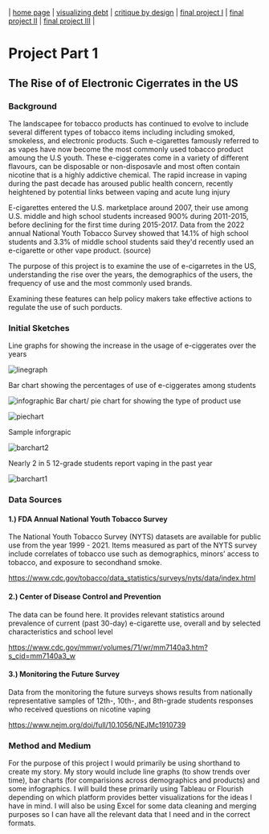 | [home page](https://mahnoorayub.github.io/Mahnoor-Portfolio/) | [visualizing debt](visualizing-government-debt) | [critique by design](critique-by-design) | [final project I](final-project-part-one) | [final project II](final-project-part-two) | [final project III](final-project-part-three) |

# Project Part 1 

## The Rise of of Electronic Cigerrates in the US

### Background

The landscapee for tobacco products has continued to evolve to include several different types of tobacco items including including smoked, smokeless, and electronic products. Such e-cigarettes famously referred to as vapes have now become the most commonly used tobacco product amoung the U.S youth. These e-ciggerates come in a variety of different flavours, can be disposable or non-disposavle and most often contain nicotine that is a highly addictive chemical. The rapid increase in vaping during the past decade has aroused public health concern, recently heightened by potential links between vaping and acute lung injury

E-cigarettes entered the U.S. marketplace around 2007, their use among U.S. middle and high school students increased 900% during 2011-2015, before declining for the first time during 2015-2017. Data from the 2022 annual National Youth Tobacco Survey showed that 14.1% of high school students and 3.3% of middle school students said they'd recently used an e-cigarette or other vape product. (source)

The purpose of this project is to examine the use of e-cigarretes in the US, understanding the rise over the years, the demographics of the users, the frequency of use and the most commonly used brands. 

Examining these features can help policy makers take effective actions to regulate the use of such porducts. 

### Initial Sketches 

Line graphs for showing the increase in the usage of e-ciggerates over the years 

![linegraph](linegraph.jpeg)

Bar chart showing the percentages of use of e-ciggerates among students 

![infographic](infographic.jpeg)
Bar chart/ pie chart for showing the type of product use 

![piechart](piechart.jpeg)


Sample inforgrapic 

![barchart2](barchchart2.jpeg)

Nearly 2 in 5 12-grade students report vaping in the past year 

![barchart1](barchart(1).jpeg)

### Data Sources

#### 1.) FDA Annual National Youth Tobacco Survey

The National Youth Tobacco Survey (NYTS) datasets are available for public use from the year 1999 - 2021. Items measured as part of the NYTS survey include correlates of tobacco use such as demographics, minors’ access to tobacco, and exposure to secondhand smoke. 

https://www.cdc.gov/tobacco/data_statistics/surveys/nyts/data/index.html

#### 2.) Center of Disease Control and Prevention 

The data can be found here. It provides relevant statistics around prevalence of current (past 30-day) e-cigarette use, overall and by selected characteristics and school level

https://www.cdc.gov/mmwr/volumes/71/wr/mm7140a3.htm?s_cid=mm7140a3_w

#### 3.) Monitoring the Future Survey
Data from the monitoring the future surveys shows results from nationally representative samples of 12th-, 10th-, and 8th-grade students responses who received questions on nicotine vaping

https://www.nejm.org/doi/full/10.1056/NEJMc1910739


### Method and Medium 

For the purpose of this project I would primarily be using shorthand to create my story. My story would include line graphs (to show trends over time), bar charts (for comparisions across demographics and products) and some infographics. I will build these primarily using Tableau or Flourish depending on which platform provides better visualizations for the ideas I have in mind. I will also be using Excel for some data cleaning and merging purposes so I can have all the relevant data that I need and in the correct formats. 
